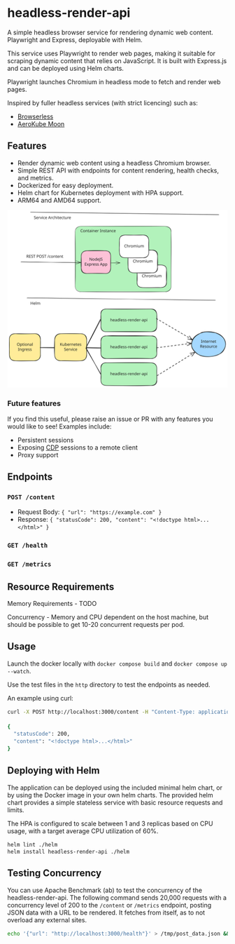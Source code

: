 # headless-render-api
A simple headless browser service for rendering dynamic web content. Playwright and Express, deployable with Helm.

This service uses Playwright to render web pages, making it suitable for scraping dynamic content that relies on JavaScript. 
It is built with Express.js and can be deployed using Helm charts.

Playwright launches Chromium in headless mode to fetch and render web pages.

Inspired by fuller headless services (with strict licencing) such as:
- [Browserless](https://www.browserless.io/)
- [AeroKube Moon](https://aerokube.com/moon/)

## Features
- Render dynamic web content using a headless Chromium browser.
- Simple REST API with endpoints for content rendering, health checks, and metrics.
- Dockerized for easy deployment.
- Helm chart for Kubernetes deployment with HPA support.
- ARM64 and AMD64 support.

![arch.svg](docs/arch.svg)

### Future features
If you find this useful, please raise an issue or PR with any features you would like to see!
Examples include:
- Persistent sessions 
- Exposing [CDP](https://chromedevtools.github.io/devtools-protocol/) sessions to a remote client
- Proxy support

## Endpoints
### `POST /content`
- Request Body: `{ "url": "https://example.com" }`
- Response: `{ "statusCode": 200, "content": "<!doctype html>...</html>" }`

### `GET /health`

### `GET /metrics`


## Resource Requirements
Memory Requirements - TODO

Concurrency - Memory and CPU dependent on the host machine, but should be possible to get 10-20 concurrent requests per pod.

## Usage
Launch the docker locally with `docker compose build` and `docker compose up --watch`.

Use the test files in the `http` directory to test the endpoints as needed.

An example using curl:
```bash
curl -X POST http://localhost:3000/content -H "Content-Type: application/json" -d '{"url": "https://example.com"}'

{
  "statusCode": 200,
  "content": "<!doctype html>...</html>"
}
```

## Deploying with Helm
The application can be deployed using the included minimal helm chart, or by using the Docker image in your own helm charts.
The provided helm chart provides a simple stateless service with basic resource requests and limits.

The HPA is configured to scale between 1 and 3 replicas based on CPU usage, with a target average CPU utilization of 60%.

```
helm lint ./helm
helm install headless-render-api ./helm
```

## Testing Concurrency
You can use Apache Benchmark (ab) to test the concurrency of the headless-render-api. 
The following command sends 20,000 requests with a concurrency level of 200 to the `/content` or `/metrics` endpoint, posting JSON data with a URL to be rendered.
It fetches from itself, as to not overload any external sites.
```bash
echo '{"url": "http://localhost:3000/health"}' > /tmp/post_data.json && ab -n 200 -c 10 -p /tmp/post_data.json -T application/json http://localhost:3000/content
```